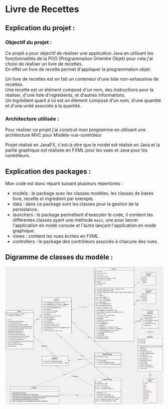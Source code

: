 Livre de Recettes
=================

Explication du projet :
-----------------------

### Objectif du projet :

Ce projet a pour objectif de réaliser une application Java en utilisant les fonctionnalités de la POO (Programmation Orientée Objet) pour cela j'ai choisi de réaliser un livre de recettes.  
En effet un livre de recette permet d'appliquer la programmation objet.

Un livre de recettes est en fait un conteneur d'une liste non-exhaustive de recettes.  
Une recette est un élément composé d'un nom, des instructions pour la réaliser, d'une liste d'ingrédients, et d'autres informations.  
Un ingrédient quant à lui est un élément composé d'un nom, d'une quantité et d'une unité associée à la quantité.

### Architecture utilisée :

Pour réaliser ce projet j'ai construit mon programme en utilisant une architecture MVC pour Modèle-vue-contrôleur

Projet réalisé en JavaFX, c'est-à-dire que le model est réalisé en Java et la partie graphique est réalisée en FXML pour les vues et Java pour les contrôleurs.

Explication des packages :
--------------------------

Mon code est donc réparti suivant plusieurs répertoires :
- models : le package avec les classes modèles, les classes de bases livre, recette et ingrédient par exemple.
- data : dans ce package sont les classes pour la gestion de la persistance.
- launchers :  le package permettant d'executer le code, il contient les différentes classes ayant une méthode `main`, une pour lancer l'application en mode console et l'autre lançant l'application en mode graphique.
- views : contient les vues écrites en FXML.
- controllers : le package des contrôleurs associés à chacune des vues.

Digramme de classes du modèle :
-------------------------------

![Diagramme de classe du Modèle](https://raw.githubusercontent.com/BOISSARD/LivreRecettes/master/UMLDiagram/exports/Class_diagram-Model-001.png)
